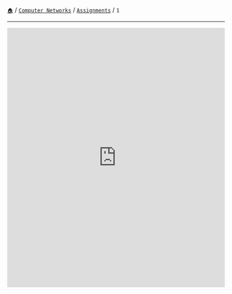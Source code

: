 [`🏠`](/) / [`Computer Networks`](/s/cn/) / [`Assignments`](/s/cn/assignments/) / `1`

<hr />

<iframe src="https://docs.google.com/gview?url=https://storage.googleapis.com/tec-sem5.appspot.com/computer-networks/assignments/written/CNA1C63.pdf&embedded=true" style="width:100%; height:600px;" frameborder="0"></iframe>
